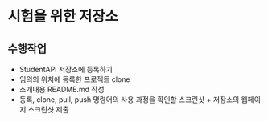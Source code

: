 시험을 위한 저장소
=================
수행작업
-------
- StudentAPI 저장소에 등록하기
- 임의의 위치에 등록한 프로젝트 clone
- 소개내용 README.md 작성
- 등록, clone, pull, push 명령어의 사용 과정을 확인할 스크린샷 + 저장소의 웹페이지 스크린샷 제출
